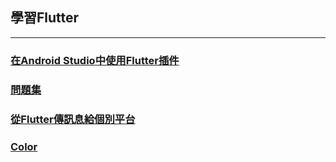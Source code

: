 ## 學習Flutter
---
### [在Android Studio中使用Flutter插件](https://github.com/vincentLin113/learn-flutter/blob/master/USE_FLUTTER_IN_ANDROID_STUDIO.md)

### [問題集](https://github.com/vincentLin113/learn-flutter/blob/master/Question.md)

### [從Flutter傳訊息給個別平台](https://github.com/vincentLin113/learn-flutter/blob/master/invoke.md)

### [Color](https://github.com/vincentLin113/learn-flutter/blob/master/color.md)
